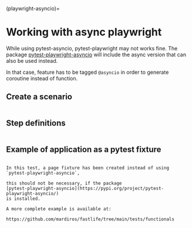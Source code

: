 (playwright-asyncio)=

# Working with async playwright

While using pytest-asyncio, pytest-playwright may not works fine.
The package [pytest-playwright-asyncio](https://pypi.org/project/pytest-playwright-asyncio/)
will include the async version that can also be used instead.

In that case, feature has to be tagged `@asyncio` in order to generate coroutine
instead of function.

## Create a scenario

```{literalinclude} ../../tests/using_playwright_async/01_basic.feature

```

## Step definitions

```{literalinclude} ../../tests/using_playwright_async/steps.py

```

## Example of application as a pytest fixture

```{literalinclude} ../../tests/using_playwright_async/conftest.py

```

```{note}
In this test, a page fixture has been created instead of using `pytest-playwright-asyncio`,

this should not be necessary, if the package
[pytest-playwright-asyncio](https://pypi.org/project/pytest-playwright-asyncio/)
is installed.

A more complete example is available at:

https://github.com/mardiros/fastlife/tree/main/tests/functionals
```
